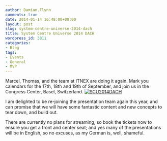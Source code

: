 ```yaml
---
author: Damian.Flynn
comments: true
date: 2014-01-14 16:48:00+00:00
layout: post
slug: system-centre-universe-2014-dach
title: System Centre Universe 2014 DACH
wordpress_id: 3811
categories:
- Blog
tags:
- Events
- General
- MVP
---
```


Marcel, Thomas, and the team at ITNEX are doing it again. Mark you calendars for the 17th, 18th and 19th of September, and join us in the Congress Center, Basel, Switzerland. [![SCU2014DACH](/Media/2014/02/SCU2014DACH_thumb.jpg)](/Media/2014/02/SCU2014DACH.jpg)

I am delighted to be re-joining the presentation team again this year, and can promise that we will have some fantastic content and new concepts to tear down, and build out.

There are currently no plans for streaming, so book the tickets now to ensure you get a front and center seat; and yes many of the presentations will be in English, so no excuses, as my German is, well, shameful.
